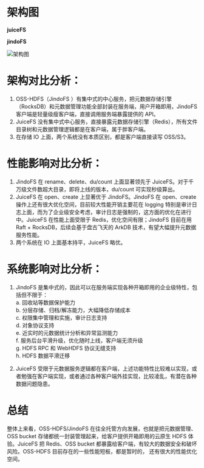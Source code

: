 # 架构图  
   **juiceFS**



   **jindoFS** <br>
               
   ![架构图](https://static1.juicefs.com/images/arch_o6akMdB.original.png)


# 架构对比分析：

1. OSS-HDFS（JindoFS ）有集中式的中心服务，把元数据存储引擎（RocksDB）和元数据管理功能全部封装在服务端，用户开箱即用，JindoFS 客户端是轻量级瘦客户端，直接调用服务端暴露提供的 API。
2. JuiceFS 没有集中式中心服务，直接暴露元数据存储引擎（Redis），所有文件目录树和元数据管理逻辑都是在客户端，属于胖客户端。
3. 在存储 IO 上面，两个系统没有本质区别，都是客户端直接读写 OSS/S3。
   
# 性能影响对比分析：

1. JindoFS 在 rename、delete、du/count 上面显著领先于 JuiceFS。对于千万级文件数超大目录，即将上线的版本，du/count 可实现秒级算出。<br>
2. JuiceFS 在 open、create 上显著优于 JindoFS。JindoFS 在 open、create 操作上还有很大优化空间，目前较大性能开销主要花在 logging 特别是审计日志上面，而为了企业级安全考虑，审计日志是强制的，这方面的优化在进行中。JuiceFS 在性能上面受限于 Redis，优化空间有限；JindoFS 目前在用 Raft + RocksDB，后续会基于盘古飞天的 ArkDB 技术，有望大幅提升元数据服务性能。<br>
3. 两个系统在 IO 上面基本持平，JuiceFS 略优。<br>
   
# 系统影响对比分析：

1. JindoFS 是集中式的，因此可以在服务端实现各种开箱即用的企业级特性，包括但不限于：<br>
    a. 回收站等数据保护能力<br>
    b. 分层存储、归档/解冻能力，大幅降低存储成本<br>
    c. 权限集中管理和实施，审计日志支持<br>
    d. 对象协议支持<br>
    e. 近实时的元数据统计分析和异常监测能力<br>
    f. 服务后台平滑升级，优化随时上线，客户端无须升级<br>
    g. HDFS RPC 和 WebHDFS 协议无缝支持<br>
    h. HDFS 数据平滑迁移<br>
   
2. JuiceFS 受限于元数据服务逻辑都在客户端，上述功能特性比较难以实现，或者勉强在客户端实现，或者通过各种客户端外挂实现，比较凌乱，有潜在各种数据问题隐患。

# 总结

整体上来看，OSS-HDFS/JindoFS 在往全托管方向发展，也就是把元数据管理、OSS bucket 存储都统一封装管理起来，给客户提供开箱即用的云原生 HDFS 
体验。JuiceFS 把 Redis、OSS bucket 都暴露给客户端，有较大的数据安全和破坏风险。OSS-HDFS 目前存在的一些性能短板，都是暂时的，
还有很大的性能优化空间。
